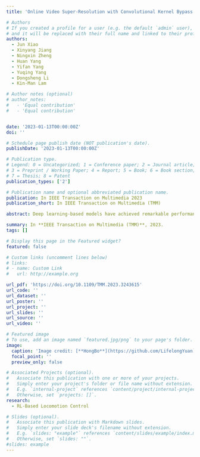 ```yaml
---
title: 'Online Video Super-Resolution with Convolutional Kernel Bypass Grafts'

# Authors
# If you created a profile for a user (e.g. the default `admin` user), write the username (folder name) here
# and it will be replaced with their full name and linked to their profile.
authors:
  - Jun Xiao
  - Xinyang Jiang
  - Ningxin Zheng
  - Huan Yang
  - Yifan Yang
  - Yuqing Yang
  - Dongsheng Li
  - Kin-Man Lam

# Author notes (optional)
# author_notes:
#   - 'Equal contribution'
#   - 'Equal contribution'


date: '2023-01-13T00:00:00Z'
doi: ''

# Schedule page publish date (NOT publication's date).
publishDate: '2023-01-13T00:00:00Z'

# Publication type.
# Legend: 0 = Uncategorized; 1 = Conference paper; 2 = Journal article;
# 3 = Preprint / Working Paper; 4 = Report; 5 = Book; 6 = Book section;
# 7 = Thesis; 8 = Patent
publication_types: ['2']

# Publication name and optional abbreviated publication name.
publication: In IEEE Transaction on Multimedia 2023
publication_short: In IEEE Transaction on Multimedia (TMM)

abstract: Deep learning-based models have achieved remarkable performance in video super-resolution (VSR) in recent years, but most of these models are less applicable to online video applications. These methods solely consider the distortion quality and ignore crucial requirements for online applications, e.g., low latency and low model complexity. In this paper, we focus on online video transmission in which VSR algorithms are required to generate high-resolution video sequences frame by frame in real time. To address such challenges, we propose an extremely low-latency VSR algorithm based on a novel kernel knowledge transfer method, named the convolutional kernel bypass graft (CKBG). First, we design a lightweight network structure that does not require future frames as inputs and saves extra time for caching these frames. Then, our proposed CKBG method enhances this lightweight base model by bypassing the original network with “kernel grafts”, which are extra convolutional kernels containing the prior knowledge of the external pretrained image SR models. During the testing phase, we further accelerate the grafted multibranch network by converting it into a simple single-path structure. The experimental results show that our proposed method can process online video sequences up to 110 FPS with very low model complexity and competitive SR performance.

summary: In **IEEE Transaction on Multimedia (TMM)**, 2023. 
tags: []

# Display this page in the Featured widget?
featured: false

# Custom links (uncomment lines below)
# links:
# - name: Custom Link
#   url: http://example.org

url_pdf: 'https://doi.org/10.1109/TMM.2023.3243615'
url_code: ''
url_dataset: ''
url_poster: ''
url_project: ''
url_slides: ''
url_source: ''
url_video: ''

# Featured image
# To use, add an image named `featured.jpg/png` to your page's folder.
image:
  caption: 'Image credit: [**HongBo**](https://github.com/LifelongYuan)'
  focal_point: ''
  preview_only: false

# Associated Projects (optional).
#   Associate this publication with one or more of your projects.
#   Simply enter your project's folder or file name without extension.
#   E.g. `internal-project` references `content/project/internal-project/index.md`.
#   Otherwise, set `projects: []`.
research:
  - RL-Based Locomotion Control

# Slides (optional).
#   Associate this publication with Markdown slides.
#   Simply enter your slide deck's filename without extension.
#   E.g. `slides: "example"` references `content/slides/example/index.md`.
#   Otherwise, set `slides: ""`.
#slides: example
---
```

